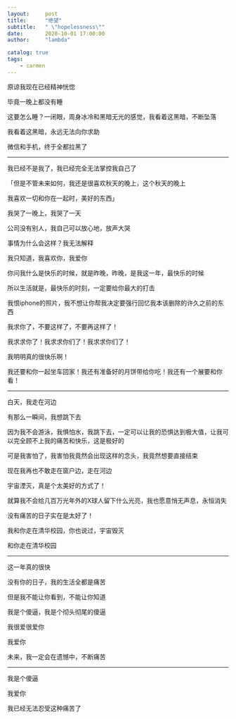 ```yaml
---
layout:     post
title:      "绝望"
subtitle:   " \"hopelessness\""
date:       2020-10-01 17:00:00
author:     "lambda"

catalog: true
tags:
    - carmen
---
```


原谅我现在已经精神恍惚

毕竟一晚上都没有睡

这要怎么睡？一闭眼，周身冰冷和黑暗无光的感觉，我看着这黑暗，不断坠落

我看着这黑暗，永远无法向你求助

微信和手机，终于全都拉黑了

---

我已经不是我了，我已经完全无法掌控我自己了

「但是不管未来如何，我还是很喜欢秋天的晚上，这个秋天的晚上

我喜欢一切和你在一起时，美好的东西」

我哭了一晚上，我哭了一天

公司没有别人，我自己可以放心地，放声大哭

事情为什么会这样？我无法解释

我只知道，我喜欢你，我爱你

你问我什么是快乐的时候，就是昨晚，昨晚，是我这一年，最快乐的时候

所以生活就是，最快乐的时刻，一定要给你最大的打击

我恨iphone的照片，我不想让你帮我决定要强行回忆我本该删除的许久之前的东西

我求你了，不要这样了，不要再这样了！

我求求你了！我求求你们了！我求求你们了！

我明明真的很快乐啊！

我还要和你一起坐车回家！我还有准备好的月饼带给你吃！我还有一个展要和你看！

---

白天，我走在河边

有那么一瞬间，我想跳下去

因为我不会游泳，我惧怕水，我跳下去，一定可以让我的恐惧达到极大值，让我可以完全顾不上我的痛苦和快乐，这是极好的

可是我害怕了，我害怕我竟然会出现这样的念头，我竟然想要直接结束

现在我再也不敢走在窗户边，走在河边

宇宙湮灭，真是个太美好的方式了！

就算我不会给几百万光年外的X球人留下什么光亮，我也愿意悄无声息，永恒消失

没有痛苦的日子实在是太好了！

我和你走在清华校园，你也说过，宇宙毁灭

和你走在清华校园

---

这一年真的很快

没有你的日子，我的生活全都是痛苦

但是我不能让你看到，不能让你知道

我是个傻逼，我是个彻头彻尾的傻逼

我很爱很爱你

我爱你

未来，我一定会在遗憾中，不断痛苦

---

我是个傻逼

我爱你

我已经无法忍受这种痛苦了
